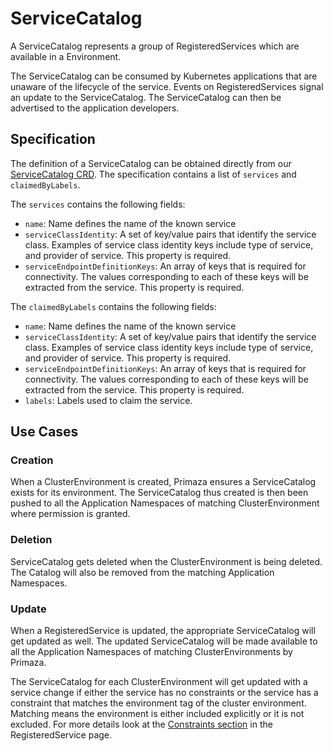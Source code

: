# ServiceCatalog

A ServiceCatalog represents a group of RegisteredServices which are available in a Environment.

The ServiceCatalog can be consumed by Kubernetes applications that are unaware of the lifecycle of the service.
Events on RegisteredServices signal an update to the ServiceCatalog.
The ServiceCatalog can then be advertised to the application developers.

## Specification

The definition of a ServiceCatalog can be obtained directly from our [ServiceCatalog CRD](https://github.com/primaza/primaza/blob/main/config/crd/bases/primaza.io_servicecatalogs.yaml).
The specification contains a list of `services` and `claimedByLabels`.

The `services` contains the following fields:

- `name`: Name defines the name of the known service
- `serviceClassIdentity`: A set of key/value pairs that identify the service class.
  Examples of service class identity keys include type of service, and provider of service.
  This property is required.
- `serviceEndpointDefinitionKeys`: An array of keys that is required for connectivity.
  The values corresponding to each of these keys will be extracted from the service.
  This property is required.

The `claimedByLabels` contains the following fields:

- `name`: Name defines the name of the known service
- `serviceClassIdentity`: A set of key/value pairs that identify the service class.
  Examples of service class identity keys include type of service, and provider of service.
  This property is required.
- `serviceEndpointDefinitionKeys`: An array of keys that is required for connectivity.
  The values corresponding to each of these keys will be extracted from the service.
  This property is required.
- `labels`: Labels used to claim the service.

## Use Cases

### Creation

When a ClusterEnvironment is created, Primaza ensures a ServiceCatalog exists for its environment.
The ServiceCatalog thus created is then been pushed to all the Application Namespaces of matching ClusterEnvironment where permission is granted.

### Deletion

ServiceCatalog gets deleted when the ClusterEnvironment is being deleted.
The Catalog will also be removed from the matching Application Namespaces.

### Update

When a RegisteredService is updated, the appropriate ServiceCatalog will get updated as well.
The updated ServiceCatalog will be made available to all the Application Namespaces of matching ClusterEnvironments by Primaza.

The ServiceCatalog for each ClusterEnvironment will get updated with a service change if either the service has no constraints or the service has a constraint that matches the environment tag of the cluster environment.
Matching means the environment is either included explicitly or it is not excluded.
For more details look at the [Constraints section](./registeredservice.md#constraints) in the RegisteredService page.
